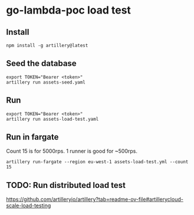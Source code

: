 # go-lambda-poc load test

## Install

```
npm install -g artillery@latest
```

## Seed the database

```
export TOKEN="Bearer <token>"
artillery run assets-seed.yaml
```

## Run

```
export TOKEN="Bearer <token>"
artillery run assets-load-test.yaml
```

## Run in fargate
Count 15 is for 5000rps. 1 runner is good for ~500rps.

```
artillery run-fargate --region eu-west-1 assets-load-test.yml --count 15
```

## TODO: Run distributed load test

https://github.com/artilleryio/artillery?tab=readme-ov-file#artillerycloud-scale-load-testing